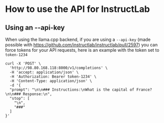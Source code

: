 # How to use the API for InstructLab


## Using an --api-key

When using the llama.cpp backend, if you are using a `--api-key` (made possible with https://github.com/instructlab/instructlab/pull/2597) you can force tokens for your API requests, here is an example with the token set to `token-1234 `

```
curl -X 'POST' \
  'http://98.80.168.118:8000/v1/completions' \
  -H 'accept: application/json' \
  -H 'Authorization: Bearer token-1234' \
  -H 'Content-Type: application/json' \
  -d '{
  "prompt": "\n\n### Instructions:\nWhat is the capital of France?\n\n### Response:\n",
  "stop": [
    "\n",
    "###"
  ]
}'
```
